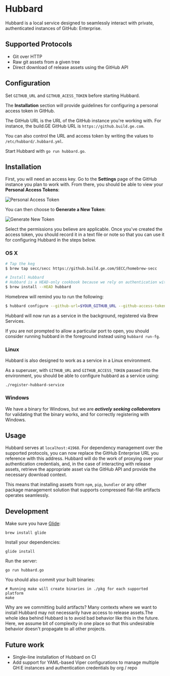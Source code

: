 # Hubbard

Hubbard is a local service designed to seamlessly interact with private, authenticated
instances of GitHub: Enterprise.

## Supported Protocols

* Git over HTTP
* Raw git assets from a given tree
* Direct download of release assets using the GitHub API

## Configuration

Set `GITHUB_URL` and `GITHUB_ACESS_TOKEN` before starting Hubbard.

The **Installation** section will provide guidelines for configuring
a personal access token in GitHub.

The GitHub URL is the URL of the GitHub instance you're working with.
For instance, the build.GE GitHub URL is `https://github.build.ge.com`.

You can also control the URL and access token by writing the values to
`/etc/hubbard/.hubbard.yml`.

Start Hubbard with `go run hubbard.go`.

## Installation
First, you will need an access key. Go to the **Settings** page of
the GitHub instance you plan to work with. From there, you should be able to
view your **Personal Access Tokens**:

![Personal Access Token](https://github.build.ge.com/SECC/hubbard/blob/master/doc/personal_access_token.png)

You can then choose to **Generate a New Token**:

![Generate New Token](https://github.build.ge.com/SECC/hubbard/blob/master/doc/generate_new_token.png)

Select the permissions you believe are applicable. Once you've created the access
token, you should record it in a text file or note so that you can use it for configuring
Hubbard in the steps below.

### OS X
```bash
# Tap the keg
$ brew tap secc/secc https://github.build.ge.com/SECC/homebrew-secc

# Install Hubbard
# Hubbard is a HEAD-only cookbook because we rely on authentication with GitHub
$ brew install --HEAD hubbard
```

Homebrew will remind you to run the following:

```bash
$ hubbard configure --github-url=$YOUR_GITHUB_URL --github-access-token=$YOUR_GITHUB_ACCESS_TOKEN
```

Hubbard will now run as a service in the background, registered via Brew Services.

If you are not prompted to allow a particular port to open, you should
consider running hubbard in the foreground instead using `hubbard run-fg`.

### Linux
Hubbard is also designed to work as a service in a Linux environment.

As a superuser, with `GITHUB_URL` and `GITHUB_ACCESS_TOKEN` passed into the
environment, you should be able to configure hubbard as a service using:

```
./register-hubbard-service
```

### Windows
We have a binary for Windows, but we are ***actively seeking collaborators***
for validating that the binary works, and for correctly registering with Windows.

## Usage

Hubbard serves at `localhost:41968`.
For dependency management over the supported protocols, you can now replace
the GitHub Enterprise URL you reference with this address.
Hubbard will do the work of proxying over your authentication credentials,
and, in the case of interacting with release assets, retrieve the appropriate
asset via the GitHub API and provide the necessary download context.

This means that installing assets from `npm`, `pip`, `bundler` or any other package
management solution that supports compressed flat-file artifacts operates
seamlessly.

## Development

Make sure you have [Glide](https://github.com/Masterminds/glide):

```
brew install glide
```

Install your dependencies:

```
glide install
```

Run the server:

```
go run hubbard.go
```

You should also commit your built binaries:

```
# Running make will create binaries in ./pkg for each supported platform
make
```

Why are we committing build artifacts?
Many contexts where we want to install Hubbard may not necessarily have access
to release assets.The whole idea behind Hubbard is to
avoid bad behavior like this in the future. Here, we assume bit of complexity
in one place so that this undesirable behavior doesn't propagate to
all other projects.

## Future work

* Single-line installation of Hubbard on CI
* Add support for YAML-based Viper configurations to manage multiple GH:E instances and authentication credentials by org / repo
